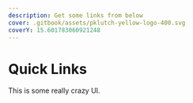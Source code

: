 ```yaml
---
description: Get some links from below
cover: .gitbook/assets/pklutch-yellow-logo-400.svg
coverY: 15.601783060921248
---
```


# Quick Links

This is some really crazy UI.
